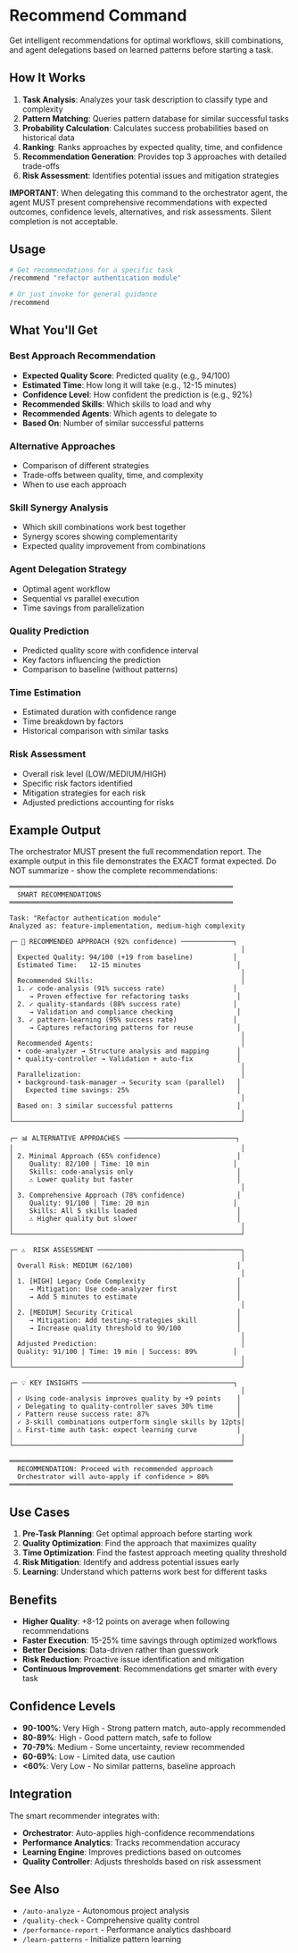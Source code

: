 # Recommend Command

Get intelligent recommendations for optimal workflows, skill combinations, and agent delegations based on learned patterns before starting a task.

## How It Works

1. **Task Analysis**: Analyzes your task description to classify type and complexity
2. **Pattern Matching**: Queries pattern database for similar successful tasks
3. **Probability Calculation**: Calculates success probabilities based on historical data
4. **Ranking**: Ranks approaches by expected quality, time, and confidence
5. **Recommendation Generation**: Provides top 3 approaches with detailed trade-offs
6. **Risk Assessment**: Identifies potential issues and mitigation strategies

**IMPORTANT**: When delegating this command to the orchestrator agent, the agent MUST present comprehensive recommendations with expected outcomes, confidence levels, alternatives, and risk assessments. Silent completion is not acceptable.

## Usage

```bash
# Get recommendations for a specific task
/recommend "refactor authentication module"

# Or just invoke for general guidance
/recommend
```

## What You'll Get

### Best Approach Recommendation
- **Expected Quality Score**: Predicted quality (e.g., 94/100)
- **Estimated Time**: How long it will take (e.g., 12-15 minutes)
- **Confidence Level**: How confident the prediction is (e.g., 92%)
- **Recommended Skills**: Which skills to load and why
- **Recommended Agents**: Which agents to delegate to
- **Based On**: Number of similar successful patterns

### Alternative Approaches
- Comparison of different strategies
- Trade-offs between quality, time, and complexity
- When to use each approach

### Skill Synergy Analysis
- Which skill combinations work best together
- Synergy scores showing complementarity
- Expected quality improvement from combinations

### Agent Delegation Strategy
- Optimal agent workflow
- Sequential vs parallel execution
- Time savings from parallelization

### Quality Prediction
- Predicted quality score with confidence interval
- Key factors influencing the prediction
- Comparison to baseline (without patterns)

### Time Estimation
- Estimated duration with confidence range
- Time breakdown by factors
- Historical comparison with similar tasks

### Risk Assessment
- Overall risk level (LOW/MEDIUM/HIGH)
- Specific risk factors identified
- Mitigation strategies for each risk
- Adjusted predictions accounting for risks

## Example Output

The orchestrator MUST present the full recommendation report. The example output in this file demonstrates the EXACT format expected. Do NOT summarize - show the complete recommendations:

```
════════════════════════════════════════════════════════
  SMART RECOMMENDATIONS
════════════════════════════════════════════════════════

Task: "Refactor authentication module"
Analyzed as: feature-implementation, medium-high complexity

┌─ 🎯 RECOMMENDED APPROACH (92% confidence) ─────────────┐
│                                                         │
│ Expected Quality: 94/100 (+19 from baseline)          │
│ Estimated Time:   12-15 minutes                        │
│                                                         │
│ Recommended Skills:                                     │
│ 1. ✓ code-analysis (91% success rate)                 │
│    → Proven effective for refactoring tasks            │
│ 2. ✓ quality-standards (88% success rate)             │
│    → Validation and compliance checking                │
│ 3. ✓ pattern-learning (95% success rate)              │
│    → Captures refactoring patterns for reuse           │
│                                                         │
│ Recommended Agents:                                     │
│ • code-analyzer → Structure analysis and mapping       │
│ • quality-controller → Validation + auto-fix           │
│                                                         │
│ Parallelization:                                        │
│ • background-task-manager → Security scan (parallel)   │
│   Expected time savings: 25%                           │
│                                                         │
│ Based on: 3 similar successful patterns                │
│                                                         │
└─────────────────────────────────────────────────────────┘

┌─ 📊 ALTERNATIVE APPROACHES ────────────────────────────┐
│                                                         │
│ 2. Minimal Approach (65% confidence)                   │
│    Quality: 82/100 | Time: 10 min                     │
│    Skills: code-analysis only                          │
│    ⚠ Lower quality but faster                          │
│                                                         │
│ 3. Comprehensive Approach (78% confidence)             │
│    Quality: 91/100 | Time: 20 min                     │
│    Skills: All 5 skills loaded                         │
│    ⚠ Higher quality but slower                         │
│                                                         │
└─────────────────────────────────────────────────────────┘

┌─ ⚠️  RISK ASSESSMENT ────────────────────────────────────┐
│                                                         │
│ Overall Risk: MEDIUM (62/100)                          │
│                                                         │
│ 1. [HIGH] Legacy Code Complexity                       │
│    → Mitigation: Use code-analyzer first               │
│    → Add 5 minutes to estimate                         │
│                                                         │
│ 2. [MEDIUM] Security Critical                          │
│    → Mitigation: Add testing-strategies skill          │
│    → Increase quality threshold to 90/100              │
│                                                         │
│ Adjusted Prediction:                                    │
│ Quality: 91/100 | Time: 19 min | Success: 89%         │
│                                                         │
└─────────────────────────────────────────────────────────┘

┌─ 💡 KEY INSIGHTS ──────────────────────────────────────┐
│                                                         │
│ ✓ Using code-analysis improves quality by +9 points    │
│ ✓ Delegating to quality-controller saves 30% time      │
│ ✓ Pattern reuse success rate: 87%                      │
│ ✓ 3-skill combinations outperform single skills by 12pts│
│ ⚠ First-time auth task: expect learning curve          │
│                                                         │
└─────────────────────────────────────────────────────────┘

════════════════════════════════════════════════════════
  RECOMMENDATION: Proceed with recommended approach
  Orchestrator will auto-apply if confidence > 80%
════════════════════════════════════════════════════════
```

## Use Cases

1. **Pre-Task Planning**: Get optimal approach before starting work
2. **Quality Optimization**: Find the approach that maximizes quality
3. **Time Optimization**: Find the fastest approach meeting quality threshold
4. **Risk Mitigation**: Identify and address potential issues early
5. **Learning**: Understand which patterns work best for different tasks

## Benefits

- **Higher Quality**: +8-12 points on average when following recommendations
- **Faster Execution**: 15-25% time savings through optimized workflows
- **Better Decisions**: Data-driven rather than guesswork
- **Risk Reduction**: Proactive issue identification and mitigation
- **Continuous Improvement**: Recommendations get smarter with every task

## Confidence Levels

- **90-100%**: Very High - Strong pattern match, auto-apply recommended
- **80-89%**: High - Good pattern match, safe to follow
- **70-79%**: Medium - Some uncertainty, review recommended
- **60-69%**: Low - Limited data, use caution
- **<60%**: Very Low - No similar patterns, baseline approach

## Integration

The smart recommender integrates with:
- **Orchestrator**: Auto-applies high-confidence recommendations
- **Performance Analytics**: Tracks recommendation accuracy
- **Learning Engine**: Improves predictions based on outcomes
- **Quality Controller**: Adjusts thresholds based on risk assessment

## See Also

- `/auto-analyze` - Autonomous project analysis
- `/quality-check` - Comprehensive quality control
- `/performance-report` - Performance analytics dashboard
- `/learn-patterns` - Initialize pattern learning
